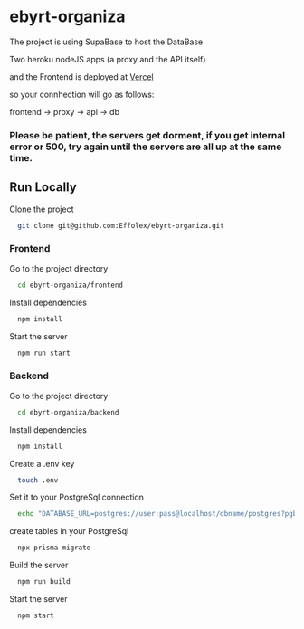 
# ebyrt-organiza



The project is using SupaBase to host the DataBase

Two heroku nodeJS apps (a proxy and the API itself)

and the Frontend is deployed at [Vercel](https://ebyrt-organiza.vercel.app/)

so your connhection will go as follows:

frontend -> proxy -> api -> db

### Please be patient, the servers get dorment, if you get internal error or 500, try again until the servers are all up at the same time.

## Run Locally

Clone the project

```bash
  git clone git@github.com:Effolex/ebyrt-organiza.git
```

### Frontend

Go to the project directory

```bash
  cd ebyrt-organiza/frontend
```

Install dependencies

```bash
  npm install
```

Start the server

```bash
  npm run start
```


### Backend

Go to the project directory

```bash
  cd ebyrt-organiza/backend
```

Install dependencies

```bash
  npm install
```

Create a .env key 

```bash
  touch .env
```

Set it to your PostgreSql connection

```bash
  echo "DATABASE_URL=postgres://user:pass@localhost/dbname/postgres?pgbouncer=true"
```

create tables in your PostgreSql

```bash
  npx prisma migrate
```

Build the server

```bash
  npm run build
```



Start the server

```bash
  npm start
```

